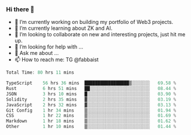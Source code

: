 ### Hi there 👋

- 🔭 I’m currently working on building my portfolio of Web3 projects. 
- 🌱 I’m currently learning about ZK and AI.
- 👯 I’m looking to collaborate on new and interesting projects, just hit me up. 
- 🤔 I’m looking for help with ... 
- 💬 Ask me about ...
- 📫 How to reach me: TG @fabbaist

<!--
**fabbaisteth/fabbaisteth** is a ✨ _special_ ✨ repository because its `README.md` (this file) appears on your GitHub profile.

Here are some ideas to get you started:

- 🔭 I’m currently working on ...
- 🌱 I’m currently learning ...
- 👯 I’m looking to collaborate on ...
- 🤔 I’m looking for help with ...
- 💬 Ask me about ...
- 📫 How to reach me: ...
- 😄 Pronouns: ...
- ⚡ Fun fact: ...
-->

<!--START_SECTION:waka-->

```rust
Total Time: 80 hrs 11 mins

TypeScript    56 hrs 36 mins  █████████████████▒░░░░░░░   69.58 %
Rust          6 hrs 51 mins   ██░░░░░░░░░░░░░░░░░░░░░░░   08.44 %
JSON          3 hrs 10 mins   █░░░░░░░░░░░░░░░░░░░░░░░░   03.90 %
Solidity      2 hrs 35 mins   ▓░░░░░░░░░░░░░░░░░░░░░░░░   03.19 %
JavaScript    2 hrs 32 mins   ▓░░░░░░░░░░░░░░░░░░░░░░░░   03.13 %
Git Config    1 hr 34 mins    ▒░░░░░░░░░░░░░░░░░░░░░░░░   01.94 %
CSS           1 hr 22 mins    ▒░░░░░░░░░░░░░░░░░░░░░░░░   01.69 %
Markdown      1 hr 18 mins    ▒░░░░░░░░░░░░░░░░░░░░░░░░   01.62 %
Other         1 hr 10 mins    ▒░░░░░░░░░░░░░░░░░░░░░░░░   01.44 %
```

<!--END_SECTION:waka-->
